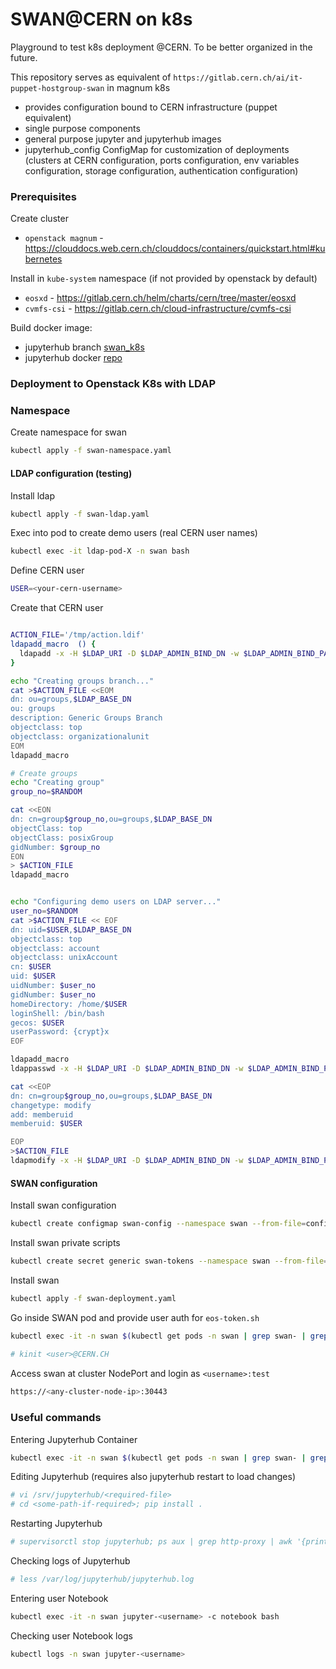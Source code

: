 # SWAN@CERN on k8s

Playground to test k8s deployment @CERN. To be better organized in the future.

This repository serves as equivalent of `https://gitlab.cern.ch/ai/it-puppet-hostgroup-swan` in magnum k8s

- provides configuration bound to CERN infrastructure (puppet equivalent)
- single purpose components
- general purpose jupyter and jupyterhub images
- jupyterhub_config ConfigMap for customization of deployments (clusters at CERN configuration, ports configuration, env variables configuration, storage configuration, authentication configuration)

### Prerequisites

Create cluster
- `openstack magnum` - https://clouddocs.web.cern.ch/clouddocs/containers/quickstart.html#kubernetes

Install in `kube-system` namespace (if not provided by openstack by default)
- `eosxd` - https://gitlab.cern.ch/helm/charts/cern/tree/master/eosxd
- `cvmfs-csi` - https://gitlab.cern.ch/cloud-infrastructure/cvmfs-csi

Build docker image:
- jupyterhub branch [swan_k8s](https://gitlab.cern.ch/swan/jupyterhub/tree/swan_k8s)
- jupyterhub docker [repo](https://gitlab.cern.ch/swan/docker-images/jupyterhub)

### Deployment to Openstack K8s with LDAP

### Namespace 

Create namespace for swan
```bash
kubectl apply -f swan-namespace.yaml
```

#### LDAP configuration (testing)

Install ldap

```bash
kubectl apply -f swan-ldap.yaml
```

Exec into pod to create demo users (real CERN user names)

```bash
kubectl exec -it ldap-pod-X -n swan bash
```

Define CERN user

```bash
USER=<your-cern-username>
```

Create that CERN user

```bash

ACTION_FILE='/tmp/action.ldif'
ldapadd_macro  () {
  ldapadd -x -H $LDAP_URI -D $LDAP_ADMIN_BIND_DN -w $LDAP_ADMIN_BIND_PASSWORD -f $ACTION_FILE
}

echo "Creating groups branch..."
cat >$ACTION_FILE <<EOM
dn: ou=groups,$LDAP_BASE_DN
ou: groups
description: Generic Groups Branch
objectclass: top
objectclass: organizationalunit
EOM
ldapadd_macro

# Create groups
echo "Creating group"
group_no=$RANDOM

cat <<EON
dn: cn=group$group_no,ou=groups,$LDAP_BASE_DN
objectClass: top
objectClass: posixGroup
gidNumber: $group_no
EON
> $ACTION_FILE
ldapadd_macro


echo "Configuring demo users on LDAP server..."
user_no=$RANDOM
cat >$ACTION_FILE << EOF
dn: uid=$USER,$LDAP_BASE_DN
objectclass: top
objectclass: account
objectclass: unixAccount
cn: $USER
uid: $USER
uidNumber: $user_no
gidNumber: $user_no
homeDirectory: /home/$USER
loginShell: /bin/bash
gecos: $USER
userPassword: {crypt}x
EOF

ldapadd_macro
ldappasswd -x -H $LDAP_URI -D $LDAP_ADMIN_BIND_DN -w $LDAP_ADMIN_BIND_PASSWORD "uid=$USER,$LDAP_BASE_DN" -s "test"

cat <<EOP
dn: cn=group$group_no,ou=groups,$LDAP_BASE_DN
changetype: modify
add: memberuid
memberuid: $USER

EOP
>$ACTION_FILE
ldapmodify -x -H $LDAP_URI -D $LDAP_ADMIN_BIND_DN -w $LDAP_ADMIN_BIND_PASSWORD -f $ACTION_FILE

```

#### SWAN configuration

Install swan configuration

```bash
kubectl create configmap swan-config --namespace swan --from-file=configs/jupyterhub_config.py --from-file=configs/jupyterhub_form.html
```

Install swan private scripts

```bash
kubectl create secret generic swan-tokens --namespace swan --from-file=private/eos-token.sh
```

Install swan

```bash
kubectl apply -f swan-deployment.yaml
```

Go inside SWAN pod and provide user auth for `eos-token.sh`

```bash
kubectl exec -it -n swan $(kubectl get pods -n swan | grep swan- | grep Running | awk '{print $1}') bash
 
# kinit <user>@CERN.CH
```

Access swan at cluster NodePort and login as `<username>:test`

```bash
https://<any-cluster-node-ip>:30443
```

### Useful commands

Entering Jupyterhub Container

```bash
kubectl exec -it -n swan $(kubectl get pods -n swan | grep swan- | grep Running | awk '{print $1}') bash
```

Editing Jupyterhub (requires also jupyterhub restart to load changes)

```bash
# vi /srv/jupyterhub/<required-file>
# cd <some-path-if-required>; pip install .
```

Restarting Jupyterhub

```bash
# supervisorctl stop jupyterhub; ps aux | grep http-proxy | awk '{print $2}' | head -1 | xargs -I{} kill {}; supervisorctl start jupyterhub
```

Checking logs of Jupyterhub

```bash
# less /var/log/jupyterhub/jupyterhub.log
```

Entering user Notebook

```bash
kubectl exec -it -n swan jupyter-<username> -c notebook bash
```

Checking user Notebook logs

```bash
kubectl logs -n swan jupyter-<username>
```